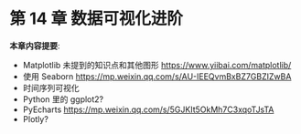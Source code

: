 # 第 14 章 数据可视化进阶

**本章内容提要**:

- Matplotlib 未提到的知识点和其他图形 https://www.yiibai.com/matplotlib/
- 使用 Seaborn https://mp.weixin.qq.com/s/AU-IEEQvmBxBZ7GBZIZwBA
- 时间序列可视化 
- Python 里的 ggplot2?
- PyEcharts https://mp.weixin.qq.com/s/5GJKIt5OkMh7C3xqoTJsTA
- Plotly?